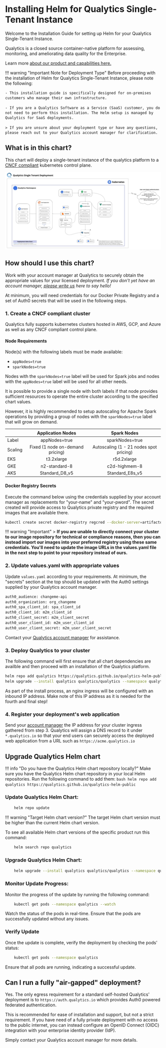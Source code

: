 # Installing Helm for Qualytics Single-Tenant Instance

Welcome to the Installation Guide for setting up Helm for your Qualytics Single-Tenant Instance. 

Qualytics is a closed source container-native platform for assessing, monitoring, and ameliorating data quality for the Enterprise. 

Learn more [about our product and capabilities here.](https://qualytics.co/product/) 

!!! warning "Important Note for Deployment Type"
    Before proceeding with the installation of Helm for Qualytics Single-Tenant Instance, please note the following:

    - This installation guide is specifically designed for on-premises customers who manage their own infrastructure.

    - If you are a Qualytics Software as a Service (SaaS) customer, you do not need to perform this installation. The Helm setup is managed by Qualytics for SaaS deployments.

    > If you are unsure about your deployment type or have any questions, please reach out to your Qualytics account manager for clarification.


## What is in this chart?

This chart will deploy a single-tenant instance of the qualytics platform to a [CNCF compliant](https://www.cncf.io/certification/software-conformance/) kubernetes control plane.


![Image ](https://github.com/Qualytics/qualytics-helm-public/blob/main/deployment_arch_diagram.jpg?raw=true)

## How should I use this chart?

Work with your account manager at Qualytics to securely obtain the appropriate values for your licensed deployment. 
_If you don't yet have an account manager, [please write us](mailto:hello@qualytics.co) here to say hello!_

At minimum, you will need credentials for our Docker Private Registry and a set of Auth0 secrets that will be used in the following steps.

### 1. Create a CNCF compliant cluster

Qualytics fully supports kubernetes clusters hosted in AWS, GCP, and Azure as well as any CNCF compliant control plane.

#### Node Requirements

Node(s) with the following labels must be made available:

- `appNodes=true`
- `sparkNodes=true`

Nodes with the `sparkNodes=true` label will be used for Spark jobs and nodes with the `appNodes=true` label will be used for all other needs.  

It is possible to provide a single node with both labels if that node provides sufficient resources to operate the entire cluster according to the specified chart values.  

However, it is highly recommended to setup autoscaling for Apache Spark operations by providing a group of nodes with the `sparkNodes=true` label that will grow on demand.


|          |          Application Nodes          |                  Spark Nodes                    |
|----------|:-----------------------------------:|:-----------------------------------------------:|
| Label    | appNodes=true                       | sparkNodes=true                                 |
| Scaling  | Fixed (1 node on-demand pricing)    | Autoscaling (1 - 21 nodes spot pricing)         |
| EKS      | t3.2xlarge                          | r5d.2xlarge                                     |
| GKE      | n2-standard-8                       | c2d-highmem-8                                   |
| AKS      | Standard_D8_v5                      | Standard_E8s_v5                                 |

#### Docker Registry Secrets

Execute the command below using the credentials supplied by your account manager as replacements for "your-name" and "your-pword". The secret created will provide access to Qualytics private registry and the required images that are available there.

```bash
kubectl create secret docker-registry regcred --docker-server=artifactory.qualytics.io/docker --docker-username=<your-name> --docker-password=<your-pword>
```

!!! warning "Important"
    > **If you are unable to directly connect your cluster to our image repository for technical or compliance reasons, then you can instead import our images into your preferred registry using these same credentials. You'll need to update the image URLs in the values.yaml file in the next step to point to your repository instead of ours.**


### 2. Update values.yaml with appropriate values

Update `values.yaml` according to your requirements. At minimum, the "secrets" section at the top should be updated with the Auth0 settings supplied by your Qualytics account manager.

```bash
auth0_audience: changeme-api
auth0_organization: org_changeme
auth0_spa_client_id: spa_client_id
auth0_client_id: m2m_client_id
auth0_client_secret: m2m_client_secret
auth0_user_client_id: m2m_user_client_id
auth0_user_client_secret: m2m_user_client_secret
```

Contact your [Qualytics account manager](mailto://hello@qualytics.co) for assistance.

### 3. Deploy Qualytics to your cluster

The following command will first ensure that all chart dependencies are availble and then proceed with an installation of the Qualytics platform.

```bash
helm repo add qualytics https://qualytics.github.io/qualytics-helm-public
helm upgrade --install qualytics qualytics/qualytics --namespace qualytics --create-namespace -f values.yaml
```

As part of the install process, an nginx ingress will be configured with an inbound IP address. Make note of this IP address as it is needed for the fourth and final step!

### 4. Register your deployment's web application

Send your [account manager](mailto://hello@qualytics.co) the IP address for your cluster ingress gathered from step 3. Qualytics will assign a DNS record to it under `*.qualytics.io` so that your end users can securely access the deployed web application from a URL such as `https://acme.qualytics.io`

## Upgrade Qualytics Helm chart

!!! info "Do you have the Qualytics Helm chart repository locally?"
    Make sure you have the Qualytics Helm chart repository in your local Helm repositories. Run the following command to add them:
        ```bash
            helm repo add qualytics https://qualytics.github.io/qualytics-helm-public
        ```
### Update Qualytics Helm Chart:

```bash
    helm repo update
```

!!! warning "Target Helm chart version?"
    The target Helm chart version must be higher than the current Helm chart version.

To see all available Helm chart versions of the specific product run this command:

```bash
    helm search repo qualytics
```

### Upgrade Qualytics Helm Chart:

```bash
    helm upgrade --install qualytics qualytics/qualytics --namespace qualytics --create-namespace -f values.yaml
```
### Monitor Update Progress:

Monitor the progress of the update by running the following command:

```bash
    kubectl get pods --namespace qualytics --watch
```

Watch the status of the pods in real-time. Ensure that the pods are successfully updated without any issues.

### Verify Update

Once the update is complete, verify the deployment by checking the pods' status:

```bash
    kubectl get pods --namespace qualytics
```

Ensure that all pods are running, indicating a successful update.

## Can I run a fully "air-gapped" deployment?

Yes. The only egress requirement for a standard self-hosted Qualytics' deployment is to `https://auth.qualytics.io` which provides Auth0 powered federated authentication. 

This is recommended for ease of installation and support, but not a strict requirement. If you have need of a fully private deployment with no access to the public internet, you can instead configure an OpenID Connect (OIDC) integration with your enterprise identity provider (IdP). 

Simply contact your Qualytics account manager for more details.